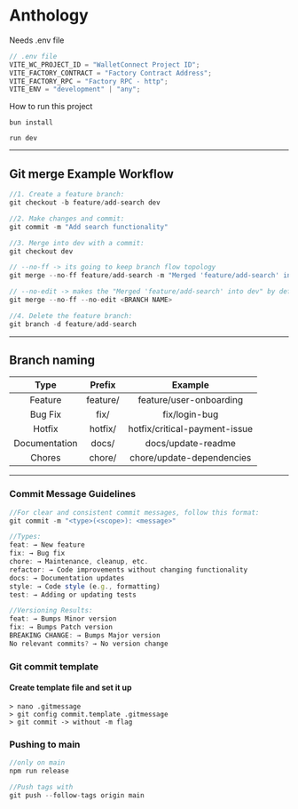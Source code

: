 # Anthology

Needs .env file

```js
// .env file
VITE_WC_PROJECT_ID = "WalletConnect Project ID";
VITE_FACTORY_CONTRACT = "Factory Contract Address";
VITE_FACTORY_RPC = "Factory RPC - http";
VITE_ENV = "development" | "any";
```

How to run this project

```
bun install

run dev
```

---

## Git merge Example Workflow

```js
//1. Create a feature branch:
git checkout -b feature/add-search dev

//2. Make changes and commit:
git commit -m "Add search functionality"

//3. Merge into dev with a commit:
git checkout dev

// --no-ff -> its going to keep branch flow topology
git merge --no-ff feature/add-search -m "Merged 'feature/add-search' into dev"

// --no-edit -> makes the "Merged 'feature/add-search' into dev" by default
git merge --no-ff --no-edit <BRANCH NAME>

//4. Delete the feature branch:
git branch -d feature/add-search
```

---

## Branch naming

|     Type      |  Prefix  |            Example            |
| :-----------: | :------: | :---------------------------: |
|    Feature    | feature/ |    feature/user-onboarding    |
|    Bug Fix    |   fix/   |         fix/login-bug         |
|    Hotfix     | hotfix/  | hotfix/critical-payment-issue |
| Documentation |  docs/   |      docs/update-readme       |
|    Chores     |  chore/  |   chore/update-dependencies   |

---

### Commit Message Guidelines

```js
//For clear and consistent commit messages, follow this format:
git commit -m "<type>(<scope>): <message>"
```

```js
//Types:
feat: → New feature
fix: → Bug fix
chore: → Maintenance, cleanup, etc.
refactor: → Code improvements without changing functionality
docs: → Documentation updates
style: → Code style (e.g., formatting)
test: → Adding or updating tests

//Versioning Results:
feat: → Bumps Minor version
fix: → Bumps Patch version
BREAKING CHANGE: → Bumps Major version
No relevant commits? → No version change
```

### Git commit template

#### Create template file and set it up

```
> nano .gitmessage
> git config commit.template .gitmessage
> git commit -> without -m flag
```

### Pushing to main

```js
//only on main
npm run release

//Push tags with
git push --follow-tags origin main
```
